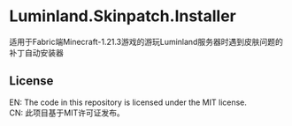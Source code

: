 # Luminland.Skinpatch.Installer

适用于Fabric端Minecraft-1.21.3游戏的游玩Luminland服务器时遇到皮肤问题的补丁自动安装器

## License
EN: The code in this repository is licensed under the MIT license.</br>
CN: 此项目基于MIT许可证发布。
